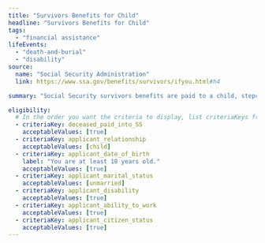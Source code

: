 ```yaml
---
title: "Survivors Benefits for Child"
headline: "Survivors Benefits for Child"
tags:
  - "financial assistance"
lifeEvents:
  - "death-and-burial"
  - "disability"
source:
  name: "Social Security Administration"
  link: https://www.ssa.gov/benefits/survivors/ifyou.html#h4

summary: "Social Security survivors benefits are paid to a child, stepchild, grandchild, or adopted child of eligible workers."

eligibility:
  # In the order you want the criteria to display, list criteriaKeys from the csv here, each followed by a comma-separated list of which values indicate eligibility for that criteria. Wrap individual values in quotes if they have inner commas.
  - criteriaKey: deceased_paid_into_SS
    acceptableValues: [true]
  - criteriaKey: applicant_relationship
    acceptableValues: [child]
  - criteriaKey: applicant_date_of_birth
    label: "You are at least 18 years old."
    acceptableValues: [true]
  - criteriaKey: applicant_marital_status
    acceptableValues: [unmarried]
  - criteriaKey: applicant_disability
    acceptableValues: [true]
  - criteriaKey: applicant_ability_to_work
    acceptableValues: [true]
  - criteriaKey: applicant_citizen_status
    acceptableValues: [true]
---
```

